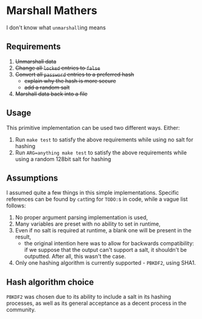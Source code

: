 # Marshall Mathers

I don't know what `unmarshall`ing means

## Requirements

1. ~~Unmarshall data~~
2. ~~Change all `locked` entries to `false`~~
3. ~~Convert all `password` entries to a preferred hash~~
    - ~~explain why the hash is more secure~~
    - ~~add a random salt~~
4. ~~Marshall data back into a file~~

## Usage

This primitive implementation can be used two different ways. Either:

1. Run `make test` to satisfy the above requirements while using no salt for hashing
2. Run `ARG=anything make test` to satisfy the above requirements while using a random 128bit salt for hashing

## Assumptions

I assumed quite a few things in this simple implementations. Specific references can be found by `cat`ting for `TODO:`s in code, while a vague list follows:

1. No proper argument parsing implementation is used,
2. Many variables are preset with no ability to set in runtime,
3. Even if no salt is required at runtime, a blank one will be present in the result,
    - the original intention here was to allow for backwards compatibility: if we suppose that the output can't support a salt, it shouldn't be outputted. After all, this wasn't the case.
4. Only one hashing algorithm is currently supported - `PBKDF2`, using SHA1.

## Hash algorithm choice

`PBKDF2` was chosen due to its ability to include a salt in its hashing processes, as well as its general acceptance as a decent process in the community.
